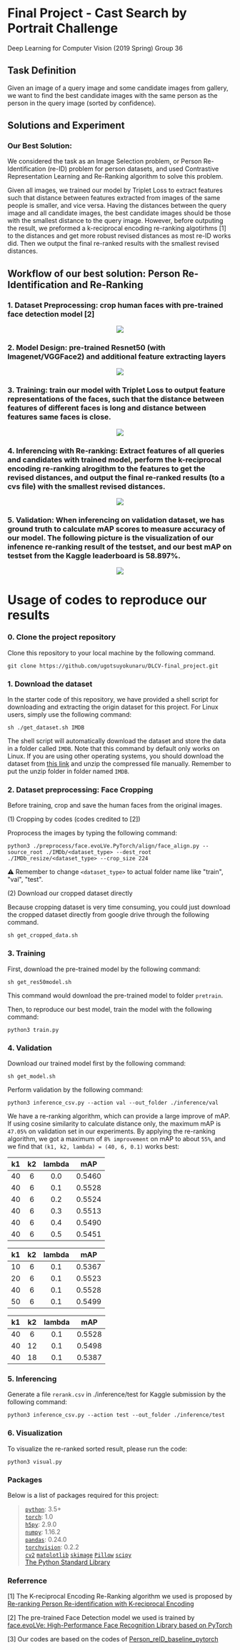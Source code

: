 # Final Project - Cast Search by Portrait Challenge
Deep Learning for Computer Vision (2019 Spring) Group 36  

## Task Definition
Given an image of a query image and some candidate images from gallery, we want to find the best candidate images with the same person as the person in the query image (sorted by confidence).

## Solutions and Experiment
### Our Best Solution: 
We considered the task as an Image Selection problem, or Person Re-Identification (re-ID) problem for person datasets, and used Contrastive Representation Learning and Re-Ranking algorithm to solve this problem. 

Given all images, we trained our model by Triplet Loss to extract features such that distance between features extracted from images of the same people is smaller, and vice versa. Having the distances between the query image and all candidate images, the best candidate images should be those with the smallest distance to the query image. However, before outputing the result, we preformed a k-reciprocal encoding re-ranking algotirhms [1] to the distances and get more robust revised distances as most re-ID works did. Then we output the final re-ranked results with the smallest revised distances.

## Workflow of our best solution: Person Re-Identification and Re-Ranking

### 1. Dataset Preprocessing: crop human faces with pre-trained face detection model [2]
<p align="center">
  <img src="./src/preprocess.PNG">
</p>

### 2. Model Design: pre-trained Resnet50 (with Imagenet/VGGFace2) and additional feature extracting layers
<p align="center">
  <img src="./src/model.PNG">
</p>

### 3. Training: train our model with Triplet Loss to output feature representations of the faces, such that the distance between features of different faces is long and distance between features same faces is close.
<p align="center">
  <img src="./src/loss_function.PNG">
</p>

### 4. Inferencing with Re-ranking: Extract features of all queries and candidates with trained model, perform the k-reciprocal encoding re-ranking alrogithm to the features to get the revised distances, and output the final re-ranked results (to a cvs file) with the smallest revised distances.
<!-- calculate distance between all queries and candidates with either cosine similarity function or re-ranking function. Output the ranking order as csv format finally. -->
<p align="center">
  <img src="./src/rerank.PNG">
</p>

### 5. Validation: When inferencing on validation dataset, we has ground truth to calculate mAP scores to measure accuracy of our model. The following picture is the visualization of our infenence re-ranking result of the testset, and our best mAP on testset from the Kaggle leaderboard is 58.897%.
<p align="center">
  <img src="./src/result.PNG">
</p>


# Usage of codes to reproduce our results
### 0. Clone the project repository
Clone this repository to your local machine by the following command.

    git clone https://github.com/ugotsuyokunaru/DLCV-final_project.git

### 1. Download the dataset
In the starter code of this repository, we have provided a shell script for downloading and extracting the origin dataset for this project. For Linux users, simply use the following command:

    sh ./get_dataset.sh IMDB

The shell script will automatically download the dataset and store the data in a folder called `IMDB`. Note that this command by default only works on Linux. If you are using other operating systems, you should download the dataset from [this link](https://drive.google.com/drive/folders/1GItzg9wJBiPFrDPBUXQdZgs1ac0Wwbju?usp=sharing
) and unzip the compressed file manually. Remember to put the unzip folder in folder named `IMDB`.

### 2. Dataset preprocessing: Face Cropping
Before training, crop and save the human faces from the original images.  

(1) Cropping by codes (codes credited to [2])

Proprocess the images by typing the following command:

    python3 ./preprocess/face.evoLVe.PyTorch/align/face_align.py --source_root ./IMDb/<dataset_type> --dest_root ./IMDb_resize/<dataset_type> --crop_size 224

⚠️ Remember to change `<dataset_type>` to actual folder name like "train", "val", "test".

(2) Download our cropped dataset directly 

Because cropping dataset is very time consuming, you could just download the cropped dataset directly from google drive through the following command.

    sh get_cropped_data.sh

<!-- Shell script has to makedir ./IMDb_resize/ folder, unzip the zip files, and remove the zip files. -->

### 3. Training
First, download the pre-trained model by the following command:

    sh get_res50model.sh

This command would download the pre-trained model to folder `pretrain`.

Then, to reproduce our best model, train the model with the following command:
  
    python3 train.py

### 4. Validation

Download our trained model first by the following command:
  
    sh get_model.sh

Perform validation by the following command:

    python3 inference_csv.py --action val --out_folder ./inference/val

We have a re-ranking algorithm, which can provide a large improve of mAP. If using cosine similarity to calculate distance only, the maximum mAP is `47.05%` on validation set in our experiments. By applying the re-ranking algorithm, we got a maximum of `8% improvement` on mAP to about `55%`, and we find that `(k1, k2, lambda) = (40, 6, 0.1)` works best:

|  k1   |  k2   | lambda |  mAP   |
| :---: | :---: | :----: | :----: |
|  40   |   6   |  0.0   | 0.5460 |
|  40   |   6   |  0.1   | 0.5528 |
|  40   |   6   |  0.2   | 0.5524 |
|  40   |   6   |  0.3   | 0.5513 |
|  40   |   6   |  0.4   | 0.5490 |
|  40   |   6   |  0.5   | 0.5451 |

|  k1   |  k2   | lambda |  mAP   |
| :---: | :---: | :----: | :----: |
|  10   |   6   |  0.1   | 0.5367 |
|  20   |   6   |  0.1   | 0.5523 |
|  40   |   6   |  0.1   | 0.5528 |
|  50   |   6   |  0.1   | 0.5499 |

|  k1   |  k2   | lambda |  mAP   |
| :---: | :---: | :----: | :----: |
|  40   |   6   |  0.1   | 0.5528 |
|  40   |  12   |  0.1   | 0.5498 |
|  40   |  18   |  0.1   | 0.5387 |

### 5. Inferencing

Generate a file `rerank.csv` in ./inference/test for Kaggle submission by the following command:

    python3 inference_csv.py --action test --out_folder ./inference/test

### 6. Visualization

To visualize the re-ranked sorted result, please run the code:

    python3 visual.py

### Packages
Below is a list of packages required for this project:

> [`python`](https://www.python.org/): 3.5+  
> [`torch`](https://pytorch.org/): 1.0  
> [`h5py`](https://www.h5py.org/): 2.9.0  
> [`numpy`](http://www.numpy.org/): 1.16.2  
> [`pandas`](https://pandas.pydata.org/): 0.24.0  
> [`torchvision`](https://pypi.org/project/torchvision/): 0.2.2  
> [`cv2`](https://pypi.org/project/opencv-python/)
> [`matplotlib`](https://matplotlib.org/)
> [`skimage`](https://scikit-image.org/)
> [`Pillow`](https://pillow.readthedocs.io/en/stable/)
> [`scipy`](https://www.scipy.org/)  
> [The Python Standard Library](https://docs.python.org/3/library/)

<!-- Note that using packages with different versions will very likely lead to compatibility issues, so make sure that you install the correct version if one is specified above. -->

### Referrence

[1] The K-reciprocal Encoding Re-Ranking algorithm we used is proposed by [Re-ranking Person Re-identification with K-reciprocal Encoding](http://openaccess.thecvf.com/content_cvpr_2017/papersZhong_Re-Ranking_Person_Re-Identification_CVPR_2017_paper.pdf)

[2] The pre-trained Face Detection model we used is trained by [face.evoLVe: High-Performance Face Recognition Library based on PyTorch](https://github.com/ZhaoJ9014/face.evoLVe.PyTorch)

[3] Our codes are based on the codes of [Person_reID_baseline_pytorch](https://github.com/layumi/Person_reID_baseline_pytorch)